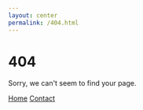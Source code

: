 ```yaml
---
layout: center
permalink: /404.html
---
```


# 404

Sorry, we can't seem to find your page.

<div class="mt3">
  <a href="{{ site.baseurl }}/" class="button button-blue button-big">Home</a>
  <a href="{{ site.baseurl }}/contact/" class="button button-blue button-big">Contact</a>
</div>
